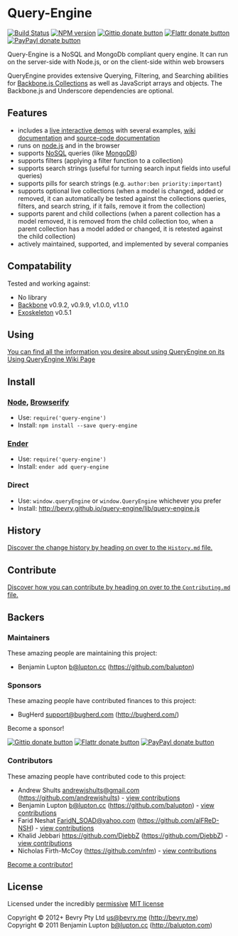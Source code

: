 <!-- TITLE/ -->

# Query-Engine

<!-- /TITLE -->


<!-- BADGES/ -->

[![Build Status](http://img.shields.io/travis-ci/bevry/query-engine.png?branch=master)](http://travis-ci.org/bevry/query-engine "Check this project's build status on TravisCI")
[![NPM version](http://badge.fury.io/js/query-engine.png)](https://npmjs.org/package/query-engine "View this project on NPM")
[![Gittip donate button](http://img.shields.io/gittip/bevry.png)](https://www.gittip.com/bevry/ "Donate weekly to this project using Gittip")
[![Flattr donate button](http://img.shields.io/flattr/donate.png?color=yellow)](http://flattr.com/thing/344188/balupton-on-Flattr "Donate monthly to this project using Flattr")
[![PayPayl donate button](http://img.shields.io/paypal/donate.png?color=yellow)](https://www.paypal.com/cgi-bin/webscr?cmd=_s-xclick&hosted_button_id=QB8GQPZAH84N6 "Donate once-off to this project using Paypal")

<!-- /BADGES -->


<!-- DESCRIPTION/ -->

Query-Engine is a NoSQL and MongoDb compliant query engine. It can run on the server-side with Node.js, or on the client-side within web browsers

<!-- /DESCRIPTION -->


QueryEngine provides extensive Querying, Filtering, and Searching abilities for [Backbone.js Collections](http://documentcloud.github.com/backbone/#Collection) as well as JavaScript arrays and objects. The Backbone.js and Underscore dependencies are optional.


## Features

* includes a [live interactive demos](http://bevry.github.com/query-engine/) with several examples, [wiki documentation](https://github.com/bevry/query-engine/wiki/Using) and [source-code documentation](https://github.com/bevry/query-engine/blob/master/lib/query-engine.coffee#files)
* runs on [node.js](http://nodejs.org/) and in the browser
* supports [NoSQL](http://www.mongodb.org/display/DOCS/Advanced+Queries) queries (like [MongoDB](http://www.mongodb.org/))
* supports filters (applying a filter function to a collection)
* supports search strings (useful for turning search input fields into useful queries)
* supports pills for search strings (e.g. `author:ben priority:important`)
* supports optional live collections (when a model is changed, added or removed, it can automatically be tested against the collections queries, filters, and search string, if it fails, remove it from the collection)
* supports parent and child collections (when a parent collection has a model removed, it is removed from the child collection too, when a parent collection has a model added or changed, it is retested against the child collection)
* actively maintained, supported, and implemented by several companies


## Compatability

Tested and working against:

- No library
- [Backbone](http://backbonejs.org) v0.9.2, v0.9.9, v1.0.0, v1.1.0
- [Exoskeleton](http://exosjs.com/) v0.5.1


## Using

[You can find all the information you desire about using QueryEngine on its Using QueryEngine Wiki Page](https://github.com/bevry/query-engine/wiki/Using)


<!-- INSTALL/ -->

## Install

### [Node](http://nodejs.org/), [Browserify](http://browserify.org/)
- Use: `require('query-engine')`
- Install: `npm install --save query-engine`

### [Ender](http://ender.jit.su/)
- Use: `require('query-engine')`
- Install: `ender add query-engine`

<!-- /INSTALL -->


### Direct
- Use: `window.queryEngine` or `window.QueryEngine` whichever you prefer
- Install: http://bevry.github.io/query-engine/lib/query-engine.js


<!-- HISTORY/ -->

## History
[Discover the change history by heading on over to the `History.md` file.](https://github.com/bevry/query-engine/blob/master/History.md#files)

<!-- /HISTORY -->


<!-- CONTRIBUTE/ -->

## Contribute

[Discover how you can contribute by heading on over to the `Contributing.md` file.](https://github.com/bevry/query-engine/blob/master/Contributing.md#files)

<!-- /CONTRIBUTE -->


<!-- BACKERS/ -->

## Backers

### Maintainers

These amazing people are maintaining this project:

- Benjamin Lupton <b@lupton.cc> (https://github.com/balupton)

### Sponsors

These amazing people have contributed finances to this project:

- BugHerd <support@bugherd.com> (http://bugherd.com/)

Become a sponsor!

[![Gittip donate button](http://img.shields.io/gittip/bevry.png)](https://www.gittip.com/bevry/ "Donate weekly to this project using Gittip")
[![Flattr donate button](http://img.shields.io/flattr/donate.png?color=yellow)](http://flattr.com/thing/344188/balupton-on-Flattr "Donate monthly to this project using Flattr")
[![PayPayl donate button](http://img.shields.io/paypal/donate.png?color=yellow)](https://www.paypal.com/cgi-bin/webscr?cmd=_s-xclick&hosted_button_id=QB8GQPZAH84N6 "Donate once-off to this project using Paypal")

### Contributors

These amazing people have contributed code to this project:

- Andrew Shults <andrewjshults@gmail.com> (https://github.com/andrewjshults) - [view contributions](https://github.com/bevry/query-engine/commits?author=andrewjshults)
- Benjamin Lupton <b@lupton.cc> (https://github.com/balupton) - [view contributions](https://github.com/bevry/query-engine/commits?author=balupton)
- Farid Neshat <FaridN_SOAD@yahoo.com> (https://github.com/alFReD-NSH) - [view contributions](https://github.com/bevry/query-engine/commits?author=alFReD-NSH)
- Khalid Jebbari <https://github.com/DjebbZ> (https://github.com/DjebbZ) - [view contributions](https://github.com/bevry/query-engine/commits?author=DjebbZ)
- Nicholas Firth-McCoy (https://github.com/nfm) - [view contributions](https://github.com/bevry/query-engine/commits?author=nfm)

[Become a contributor!](https://github.com/bevry/query-engine/blob/master/Contributing.md#files)

<!-- /BACKERS -->


<!-- LICENSE/ -->

## License

Licensed under the incredibly [permissive](http://en.wikipedia.org/wiki/Permissive_free_software_licence) [MIT license](http://creativecommons.org/licenses/MIT/)

Copyright &copy; 2012+ Bevry Pty Ltd <us@bevry.me> (http://bevry.me)
<br/>Copyright &copy; 2011 Benjamin Lupton <b@lupton.cc> (http://balupton.com)

<!-- /LICENSE -->



